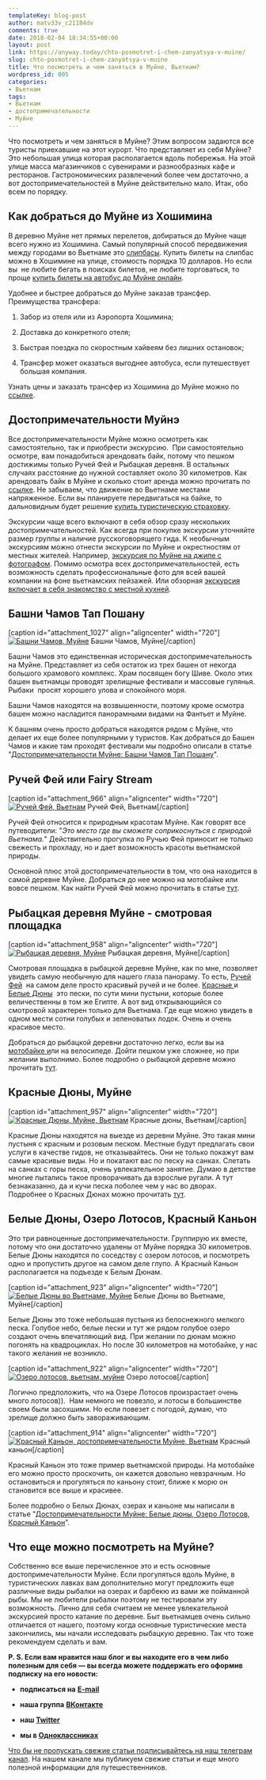 ```yaml
---
templateKey: blog-post
author: matv33v_c21184dv
comments: true
date: 2018-02-04 18:34:55+00:00
layout: post
link: https://anyway.today/chto-posmotret-i-chem-zanyatsya-v-muine/
slug: chto-posmotret-i-chem-zanyatsya-v-muine
title: Что посмотреть и чем заняться в Муйне, Вьетнам?
wordpress_id: 805
categories:
- Вьетнам
tags:
- Вьетнам
- достопримечательности
- Муйне
---
```


Что посмотреть и чем заняться в Муйне? Этим вопросом задаются все туристы приехавшие на этот курорт. Что представляет из себя Муйне? Это небольшая улица которая располагается вдоль побережья. На этой улице масса магазинчиков с сувенирами и разнообразных кафе и ресторанов. Гастрономических развлечений более чем достаточно, а вот достопримечательностей в Муйне действительно мало. Итак, обо всем по порядку.




<!-- more -->





## Как добраться до Муйне из Хошимина




В деревню Муйне нет прямых перелетов, добираться до Муйне чаще всего нужно из Хошимина. Самый популярный способ передвижения между городами во Вьетнаме это [слипбасы](https://anyway.today/kak-dobratsya-v-muine-iz-hoshimina/). Купить билеты на слипбас можно в Хошимине на улице, стоимость порядка 10 долларов. Но если вы  не любите бегать в поисках билетов, не любите торговаться, то проще [купить билеты на автобус до Муйне онлайн](https://c44.travelpayouts.com/click?shmarker=14510.DostMuine&promo_id=1764&source_type=customlink&type=click&custom_url=https%3A%2F%2F12go.asia%2Fru%2Ftravel%2Fho-chi-minh%2Fmui-ne).


Удобнее и быстрее добраться до Муйне заказав трансфер. Преимущества трансфера:



 	
  1. Забор из отеля или из Аэропорта Хошимина;

 	
  2. Доставка до конкретного отеля;

 	
  3. Быстрая поездка по скоростным хайвеям без лишних остановок;

 	
  4. Трансфер может оказаться выгоднее автобуса, если путешествует большая компания.


Узнать цены и заказать трансфер из Хошимина до Муйне можно по [ссылке](https://c1.travelpayouts.com/click?shmarker=14510&promo_id=647&source_type=customlink&type=click&custom_url=https%3A%2F%2Fkiwitaxi.ru%2Fvietnam%2Fho%20chi%2Bminh%2Bairport-%3Emui%2Bne).


## Достопримечательности Муйнэ




Все достопримечательности Муйне можно осмотреть как самостоятельно, так и приобрести экскурсию.  При самостоятельно осмотре, вам понадобиться арендовать байк, потому что пешком достижимы только Ручей Фей и Рыбацкая деревня. В остальных случаях расстояние до нужной составляет около 30 километров. Как арендовать байк в Муйне и сколько стоит аренда можно прочитать по [ссылке](https://anyway.today/arenda-motobaika-vo-vietname/). Не забываем, что движение во Вьетнаме местами напряженное. Если вы планируете передвигаться на байке, то дальновидным будет решение [купить туристическую страховку](https://anyway.today/zachem-nujna-turisticheskaya-medizinskay-strahovka/).




Экскурсии чаще всего включают в себя обзор сразу нескольких достопримечательностей. Как всегда при покупке экскурсии уточняйте размер группы и наличие русскоговорящего гида. К необычным экскурсиям можно отнести экскурсии по Муйне и окрестностям от местных жителей. Например, [экскурсия по Муйне на джипе с фотографом](https://c11.travelpayouts.com/click?shmarker=14510.DostMuine&promo_id=652&source_type=customlink&type=click&custom_url=https%3A%2F%2Fexperience.tripster.ru%2Fexperience%2F11491%2F). Помимо осмотра всех достопримечательностей, есть возможность сделать профессиональные фото для всей вашей компании на фоне вьетнамских пейзажей. Или обзорная [экскурсия включает в себя знакомство с местной кухней](https://c11.travelpayouts.com/click?shmarker=14510.DostMuine&promo_id=652&source_type=customlink&type=click&custom_url=https%3A%2F%2Fexperience.tripster.ru%2Fexperience%2F10776%2F).





## Башни Чамов Тап Пошану


[caption id="attachment_1027" align="aligncenter" width="720"][![Башни Чамов, Муйне](http://anyway.today/wp-content/uploads/2015/04/2014-10-23_Vietnam_04581.jpg)](http://anyway.today/wp-content/uploads/2015/04/2014-10-23_Vietnam_04581.jpg) Башни Чамов, Муйне[/caption]


Башни Чамов это единственная историческая достопримечательность на Муйне. Представляет из себя остаток из трех башен от некогда большого храмового комплекс. Храм посвящен богу Шиве. Около этих башен вьетнамцы проводят зрелищные фестивали и массовые гулянья. Рыбаки  просят хорошего улова и спокойного моря.




Башни Чамов находятся на возвышенности, поэтому кроме осмотра башен можно насладится панорамными видами на Фантьет и Муйне.




К башням очень просто добраться находятся рядом с Муйне, что делает их еще более популярными у туристов. Как добраться до Башен Чамов и какие там проходят фестивали мы подробно описали в статье "[Достопримечательности Муйне: Башни Чамов Тап Пошану](http://anyway.today/dostoprimechatelnosti-muine-bashni-chamov)".





## Ручей Фей или Fairy Stream


[caption id="attachment_966" align="aligncenter" width="720"][![Ручей Фей, Вьетнам](http://anyway.today/wp-content/uploads/2015/04/2014-10-22_Vietnam_0281.jpg)](http://anyway.today/wp-content/uploads/2015/04/2014-10-22_Vietnam_0281.jpg) Ручей Фей, Вьетнам[/caption]


Ручей Фей относится к природным красотам Муйне. Как говорят все путеводители: "_Это место где вы сможете соприкоснуться с природой Вьетнама._" Действительно прогулка по Ручью Фей приносит не только свежесть и прохладу, но и дает возможность красоты вьетнамской природы.




Основной плюс этой достопримечательности в том, что она находится в самой деревне Муйне. Добраться до нее можно на мотобайке или вовсе пешком. Как найти Ручей Фей можно прочитать в статье [тут](http://anyway.today/dostoprimechatelnosti-muine-ruchei-fei/).





## Рыбацкая деревня Муйне - смотровая площадка


[caption id="attachment_958" align="aligncenter" width="720"][![Рыбацкая деревня, Муйне](http://anyway.today/wp-content/uploads/2015/04/2014-10-20_Vietnam_0117.jpg)](http://anyway.today/wp-content/uploads/2015/04/2014-10-20_Vietnam_0117.jpg) Рыбацкая деревня, Муйне[/caption]


Смотровая площадка в рыбацкой деревне Муйне, как по мне, позволяет увидеть самую необычную для нашего глаза панораму. То есть, [Ручей Фей](http://anyway.today/dostoprimechatelnosti-muine-ruchei-fei/)  на самом деле просто красивый ручей и не более. [Красные ](http://anyway.today/dostoprimechatelnosti-v-muine-krasnie-duni)и [Белые Дюны](http://anyway.today/dostoprimechatelnosti-v-muine-belie-duni-i-ozero-lotosov/)  это пески, по сути мини пустыни, которые более величественны в том же Египте. А вот вид открывающийся со смотровой характерен только для Вьетнама. Где еще можно увидеть в одном мести сотни голубых и зеленоватых лодок. Очень и очень красивое место.




Добраться до рыбацкой деревни достаточно легко, если вы на [мотобайке и](http://anyway.today/arenda-motobaika-vo-vietname/)ли на велосипеде. Дойти пешком уже сложнее, но при желании выполнимо. Более подробно о рыбацкой деревне можно прочитать [тут](http://anyway.today/dostoprimechatelnosti-v-muine-krasnie-duni).





## Красные Дюны, Муйне


[caption id="attachment_957" align="aligncenter" width="720"][![Красные Дюны, Муйне, Вьетнам](http://anyway.today/wp-content/uploads/2015/04/2014-10-20_Vietnam_0165.jpg)](http://anyway.today/wp-content/uploads/2015/04/2014-10-20_Vietnam_0165.jpg) Красные дюны, Вьетнам[/caption]


Красные Дюны находятся на выезде из деревни Муйне. Это такая мини пустыня с красным и розовым песком. Местные будут предлагать свои услуги в качестве гидов, не отказывайтесь. Они не только покажут вам самые красивые виды. Но и покатают вас по песку на санках. Слетать на санках с горы песка, очень увлекательное занятие. Думаю в детстве многие пытались такое проворачивать да взрослые ругали. А тут безнаказанно, да и кучи песка поболее чем у нас во дворах.  Подробнее о Красных Дюнах можно прочитать [тут](http://anyway.today/dostoprimechatelnosti-v-muine-krasnie-duni).





## Белые Дюны, Озеро Лотосов, Красный Каньон




Это три равноценные достопримечательности. Группирую их вместе, потому что они достаточно удалены от Муйне порядка 30 километров. Белые Дюны находятся по соседству с озером лотосов, и посмотреть одно и пропустить другое на самом деле глупо. А Красный Каньон располагается на подъезде к Белым Дюнам.




[caption id="attachment_923" align="aligncenter" width="720"][![Белые Дюны во Вьетнаме, Муйне](http://anyway.today/wp-content/uploads/2015/04/2014-10-22_Vietnam_0330.jpg)](http://anyway.today/wp-content/uploads/2015/04/2014-10-22_Vietnam_0330.jpg) Белые Дюны во Вьетнаме, Муйне[/caption]


Белые Дюны это тоже небольшая пустыня из белоснежного мелкого песка. Голубое небо, белые пески и тут же рядом голубое озеро создают очень впечатляющий вид. При желании по дюнам можно погонять на квадроциклах. Но после 30 километров на мотобайке, у нас такого желания не возникло.




[caption id="attachment_922" align="aligncenter" width="720"][![Озеро лотосов, вьетнам, муйне](http://anyway.today/wp-content/uploads/2015/04/2014-10-22_Vietnam_0322.jpg)](http://anyway.today/wp-content/uploads/2015/04/2014-10-22_Vietnam_0322.jpg) Озеро лотосов[/caption]


Логично предположить, что на Озере Лотосов произрастает очень много лотосов)).  Нам немного не повезло, и лотосы в большинстве своем были засохшими. Но если повезет с погодой, думаю, что зрелище должно быть завораживающим.




[caption id="attachment_914" align="aligncenter" width="720"][![Красный Каньон, достопримечательности Муйне, Вьетнам](http://anyway.today/wp-content/uploads/2015/04/2014-10-21_Vietnam_0201.jpg)](http://anyway.today/wp-content/uploads/2015/04/2014-10-21_Vietnam_0201.jpg) Красный каньон[/caption]


Красный Каньон это тоже пример вьетнамской природы. На мотобайке его можно просто проскочить, он кажется довольно невзрачным. Но остановиться и прогуляться по каньону стоит, ближе к морю он становится все выше и красивее.




Более подробно о Белых Дюнах, озерах и каньоне мы написали в статье "[Достопримечательности Муйне: Белые дюны, Озеро Лотосов, Красный Каньон](http://anyway.today/dostoprimechatelnosti-v-muine-belie-duni-i-ozero-lotosov/)".





## Что еще можно посмотреть на Муйне?




Собственно все выше перечисленное это и есть основные достопримечательности Муйне. Если прогуляться вдоль Муйне, в туристических лавках вам дополнительно могут предложить еще различные виды рыбалки на озерах и барбекю из вами же пойманной рыбы. Мы не любители рыбалки поэтому не тестировали эту возможность. Лично для себя считаем не менее увлекательной экскурсией просто катание по деревне. Быт вьетнамцев очень сильно отличается от нашего, поэтому когда основные туристические места закончились, мы начали исследовать рыбацкую деревню. Так что тоже рекомендуем сделать и вам.


**P. S. Если вам нравится наш блог и вы находите его в чем либо полезным для себя — вы всегда можете поддержать его оформив подписку на его новости:**



 	
  * **подписаться на** [**E-mail**](https://feedburner.google.com/fb/a/mailverify?uri=Anywaytoday&amp;loc=en_US)

 	
  * **наша группа** [**ВКонтакте**](http://vk.com/public90452188)

 	
  * **наш [Twitter](https://twitter.com/TodayAnyway)**

 	
  * **мы в [Одноклассниках](http://ok.ru/group/54402107244544)**




[Что бы не пропускать свежие статьи подписывайтесь на наш телеграм канал](https://t.me/anyway_today). На нашем канале мы публикуем свежие статьи и еще много полезной информации для путешественников.



